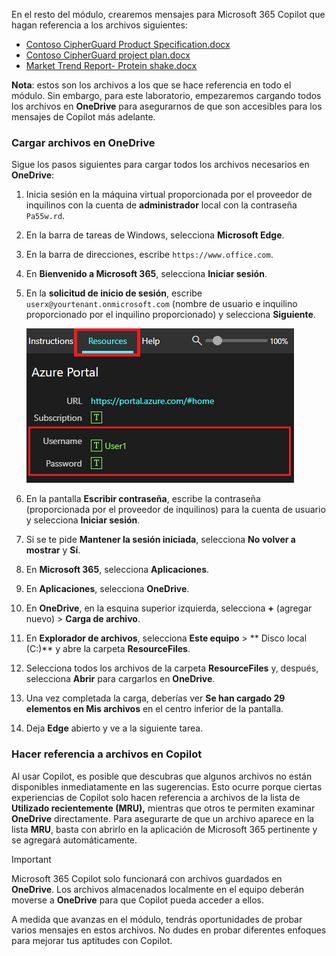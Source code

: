 En el resto del módulo, crearemos mensajes para Microsoft 365 Copilot que hagan referencia a los archivos siguientes:

- [Contoso CipherGuard Product Specification.docx](https://go.microsoft.com/fwlink/?linkid=2269123)
- [Contoso CipherGuard project plan.docx](https://go.microsoft.com/fwlink/?linkid=2268924)
- [Market Trend Report- Protein shake.docx](https://go.microsoft.com/fwlink/?linkid=2268827)

**Nota**: estos son los archivos a los que se hace referencia en todo el módulo. Sin embargo, para este laboratorio, empezaremos cargando todos los archivos en **OneDrive** para asegurarnos de que son accesibles para los mensajes de Copilot más adelante.

### Cargar archivos en OneDrive

Sigue los pasos siguientes para cargar todos los archivos necesarios en **OneDrive**:

1. Inicia sesión en la máquina virtual proporcionada por el proveedor de inquilinos con la cuenta de **administrador** local con la contraseña `Pa55w.rd`.
2. En la barra de tareas de Windows, selecciona **Microsoft Edge**.
3. En la barra de direcciones, escribe `https://www.office.com`.
4. En **Bienvenido a Microsoft 365**, selecciona **Iniciar sesión**.
5. En la **solicitud de inicio de sesión**, escribe `userx@yourtenant.onmicrosoft.com` (nombre de usuario e inquilino proporcionado por el inquilino proporcionado) y selecciona **Siguiente**.

    [![Captura de pantalla del panel de recursos en Skillable](../media/lab_resources_password.png)](../media/lab_resources_password.png#lightbox)
    
6. En la pantalla **Escribir contraseña**, escribe la contraseña (proporcionada por el proveedor de inquilinos) para la cuenta de usuario y selecciona **Iniciar sesión**.
7. Si se te pide **Mantener la sesión iniciada**, selecciona **No volver a mostrar** y **Sí**.
8. En **Microsoft 365**, selecciona **Aplicaciones**.
9. En **Aplicaciones**, selecciona **OneDrive**.
10. En **OneDrive**, en la esquina superior izquierda, selecciona **+** (agregar nuevo) > **Carga de archivo**.
11. En **Explorador de archivos**, selecciona **Este equipo** > ** Disco local (C:)** y abre la carpeta **ResourceFiles**.
12. Selecciona todos los archivos de la carpeta **ResourceFiles** y, después, selecciona **Abrir** para cargarlos en **OneDrive**.
13. Una vez completada la carga, deberías ver **Se han cargado 29 elementos en Mis archivos** en el centro inferior de la pantalla.
14. Deja **Edge** abierto y ve a la siguiente tarea.

### Hacer referencia a archivos en Copilot

Al usar Copilot, es posible que descubras que algunos archivos no están disponibles inmediatamente en las sugerencias. Esto ocurre porque ciertas experiencias de Copilot solo hacen referencia a archivos de la lista de **Utilizado recientemente (MRU),** mientras que otros te permiten examinar **OneDrive** directamente. Para asegurarte de que un archivo aparece en la lista **MRU**, basta con abrirlo en la aplicación de Microsoft 365 pertinente y se agregará automáticamente.

> [!IMPORTANT]
> Microsoft 365 Copilot solo funcionará con archivos guardados en **OneDrive**. Los archivos almacenados localmente en el equipo deberán moverse a **OneDrive** para que Copilot pueda acceder a ellos.

A medida que avanzas en el módulo, tendrás oportunidades de probar varios mensajes en estos archivos. No dudes en probar diferentes enfoques para mejorar tus aptitudes con Copilot.